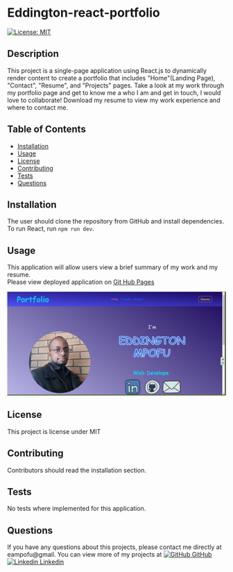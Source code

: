 # Eddington-react-portfolio

[![License: MIT](https://img.shields.io/badge/License-MIT-yellow.svg)](https://opensource.org/licenses/MIT)

## Description 
This project is a single-page application using React.js to dynamically render content to create a portfolio that includes "Home"(Landing Page), "Contact", "Resume", and "Projects" pages. Take a look at my work through my portfolio page and get to know me a who I am and get in touch, I would love to collaborate! Download my resume to view my work experience and where to contact me.

## Table of Contents
* [Installation](#installation)
* [Usage](#usage)
* [License](#license)
* [Contributing](#contributing)
* [Tests](#tests)
* [Questions](#questions)

## Installation 
The user should clone the repository from GitHub and install dependencies. To run React, run `npm run dev`. 

## Usage 
This application will allow users view a brief summary of my work and my resume.<br>
Please view deployed application on [Git Hub Pages](https://eampofu.github.io/Eddington-react-portfolio/)<br>

![screenshot](./src/assets/images/screenshot.png)
## License 
This project is license under MIT

## Contributing 
Contributors should read the installation section. 

## Tests
No tests where implemented for this application. 

## Questions

If you have any questions about this projects, please contact me directly at eampofu@gmail. You can view more of my projects at [![GitHub](https://i.stack.imgur.com/tskMh.png) GitHub](https://github.com/eampofu)
&nbsp;
[![Linkedin](https://i.stack.imgur.com/gVE0j.png) Linkedin](https://www.linkedin.com/in/eampofu)

